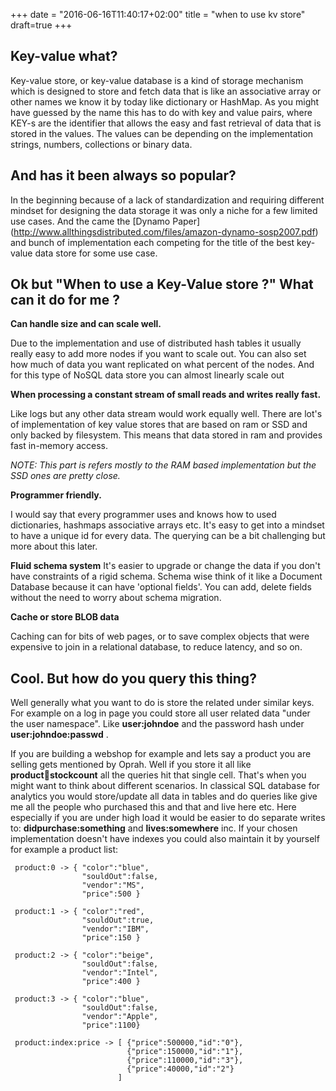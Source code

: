 +++
date = "2016-06-16T11:40:17+02:00"
title = "when to use kv store"
draft=true
+++

## Key-value what?

Key-value store, or key-value database is a kind of storage mechanism which is designed to store and fetch
data that is like an associative array or other names we know it by today like dictionary or HashMap.
As you might have guessed by the name this has to do with key and value pairs, where KEY-s are the identifier that allows the easy and fast retrieval
of data that is stored in the values.
The values can be depending on the implementation strings, numbers, collections or binary data.

## And has it been always so popular?

In the beginning because of a lack of standardization and requiring different mindset for designing the data storage it was only a niche
for a few limited use cases.
And the came the [Dynamo Paper] (http://www.allthingsdistributed.com/files/amazon-dynamo-sosp2007.pdf) and bunch of implementation
each competing for the title of the best key-value data store for some use case.

## Ok but "When to use a Key-Value store ?" What can it do for me ?


 **Can handle size and can scale well.**

  Due to the implementation and use of distributed hash tables it usually really easy to add more nodes if you want to scale out.
  You can also set how much of data you want replicated on what percent of the nodes. And for this type of NoSQL data store you can almost
  linearly scale out


 **When processing a constant stream of small reads and writes really fast.**

  Like logs but any other data stream would work equally well.
  There are lot's of implementation of key value stores that are based on ram or SSD and only backed by filesystem.
  This means that data stored in ram and provides fast in-memory access.

  *NOTE: This part is refers mostly to the RAM based implementation but the SSD ones are pretty close.*


 **Programmer friendly.**

  I would say that every programmer uses and knows how to used dictionaries, hashmaps associative arrays etc.
  It's easy to get into a mindset to have a unique id for every data.
  The querying can be a bit challenging but more about this later.

  **Fluid schema system**
  It's easier to upgrade or change the data if you don't have constraints of a rigid schema. Schema wise think of it like a Document Database
  because it can have 'optional fields'. You can add, delete fields without the need to worry about schema migration.

 **Cache or store BLOB data**

Caching can for bits of web pages, or to save complex objects that were expensive to join in a relational database, to reduce latency, and so on.

## Cool. But how do you query this thing?

 Well generally what you want to do is store the related under similar keys.
 For example on a log in page you could store all user related data "under the user namespace". Like **user:johndoe** and the password hash under **user:johndoe:passwd** .

 If you are building a webshop for example and lets say a product you are selling gets mentioned by Oprah.
 Well if you store it all like  **product:1234:stockcount** all the queries hit that single cell. That's when you might want to think about different scenarios.
 In classical SQL database for analytics you would store/update all data in tables and do queries like give me all the people who purchased this and that and live here etc.
 Here especially if you are under high load it would be easier to do separate writes to:
   **didpurchase:something** and **lives:somewhere** inc.
 If your chosen implementation doesn't have indexes you could also maintain it by yourself for example a product list:
```
 product:0 -> { "color":"blue",
                "souldOut":false,
                "vendor":"MS",
                "price":500 }

 product:1 -> { "color":"red",
                "souldOut":true,
                "vendor":"IBM",
                "price":150 }

 product:2 -> { "color":"beige",
                "souldOut":false,
                "vendor":"Intel",
                "price":400 }

 product:3 -> { "color":"blue",
                "souldOut":false,
                "vendor":"Apple",
                "price":1100}

 product:index:price -> [ {"price":500000,"id":"0"},
                          {"price":150000,"id":"1"},
                          {"price":110000,"id":"3"},
                          {"price":40000,"id":"2"}
                        ]
```
